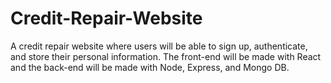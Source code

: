 # Credit-Repair-Website
A credit repair website where users will be able to sign up, authenticate, and store their personal information. The front-end will be made with React and the back-end will be made with Node, Express, and Mongo DB.
